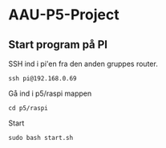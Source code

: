 # AAU-P5-Project

## Start program på PI

SSH ind i pi'en fra den anden gruppes router.

```shell
ssh pi@192.168.0.69
```

Gå ind i p5/raspi mappen

```shell
cd p5/raspi
```

Start

```shell
sudo bash start.sh
```
